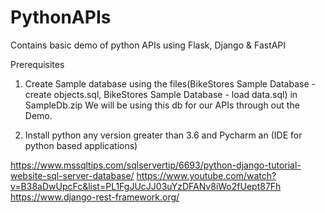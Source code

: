 # PythonAPIs
Contains basic demo of python APIs using Flask, Django &amp; FastAPI

Prerequisites
1.  Create Sample database using the files(BikeStores Sample Database - create objects.sql, BikeStores Sample Database - load data.sql) in SampleDb.zip
We will be using this db for our APIs through out the Demo.

2. Install python any version greater than 3.6 and Pycharm an (IDE for python based applications)

https://www.mssqltips.com/sqlservertip/6693/python-django-tutorial-website-sql-server-database/
https://www.youtube.com/watch?v=B38aDwUpcFc&list=PL1FgJUcJJ03uYzDFANv8iWo2fUept87Fh
https://www.django-rest-framework.org/